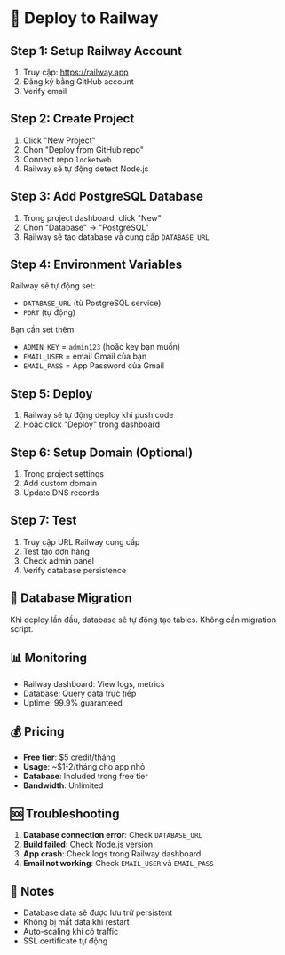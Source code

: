 # 🚀 Deploy to Railway

## Step 1: Setup Railway Account
1. Truy cập: https://railway.app
2. Đăng ký bằng GitHub account
3. Verify email

## Step 2: Create Project
1. Click "New Project"
2. Chọn "Deploy from GitHub repo"
3. Connect repo `locketweb`
4. Railway sẽ tự động detect Node.js

## Step 3: Add PostgreSQL Database
1. Trong project dashboard, click "New"
2. Chọn "Database" → "PostgreSQL"
3. Railway sẽ tạo database và cung cấp `DATABASE_URL`

## Step 4: Environment Variables
Railway sẽ tự động set:
- `DATABASE_URL` (từ PostgreSQL service)
- `PORT` (tự động)

Bạn cần set thêm:
- `ADMIN_KEY` = `admin123` (hoặc key bạn muốn)
- `EMAIL_USER` = email Gmail của bạn
- `EMAIL_PASS` = App Password của Gmail

## Step 5: Deploy
1. Railway sẽ tự động deploy khi push code
2. Hoặc click "Deploy" trong dashboard

## Step 6: Setup Domain (Optional)
1. Trong project settings
2. Add custom domain
3. Update DNS records

## Step 7: Test
1. Truy cập URL Railway cung cấp
2. Test tạo đơn hàng
3. Check admin panel
4. Verify database persistence

## 🔧 Database Migration
Khi deploy lần đầu, database sẽ tự động tạo tables.
Không cần migration script.

## 📊 Monitoring
- Railway dashboard: View logs, metrics
- Database: Query data trực tiếp
- Uptime: 99.9% guaranteed

## 💰 Pricing
- **Free tier**: $5 credit/tháng
- **Usage**: ~$1-2/tháng cho app nhỏ
- **Database**: Included trong free tier
- **Bandwidth**: Unlimited

## 🆘 Troubleshooting
1. **Database connection error**: Check `DATABASE_URL`
2. **Build failed**: Check Node.js version
3. **App crash**: Check logs trong Railway dashboard
4. **Email not working**: Check `EMAIL_USER` và `EMAIL_PASS`

## 📝 Notes
- Database data sẽ được lưu trữ persistent
- Không bị mất data khi restart
- Auto-scaling khi có traffic
- SSL certificate tự động
